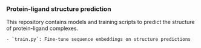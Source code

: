 ### Protein-ligand structure prediction

This repository contains models and training scripts to predict the structure of protein-ligand complexes.

    - `train.py`: Fine-tune sequence embeddings on structure predictions


